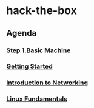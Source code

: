 # hack-the-box
## Agenda
### Step 1.Basic Machine
### [Getting Started]()
### [Introduction to Networking]()
### [Linux Fundamentals]()
